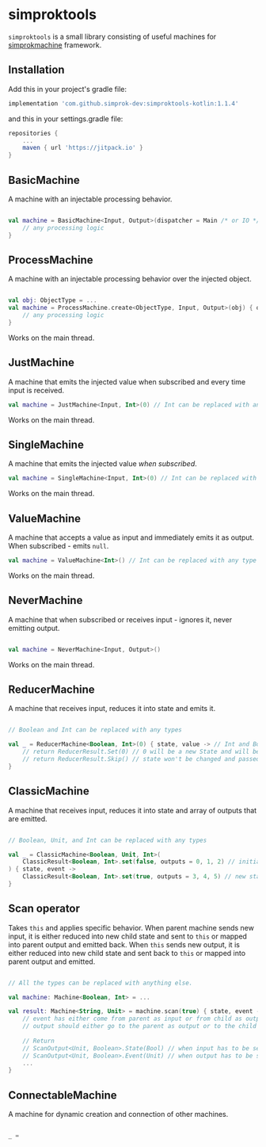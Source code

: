# simproktools

```simproktools``` is a small library consisting of useful machines for [simprokmachine](https://github.com/simprok-dev/simprokmachine-kotlin) framework. 

## Installation

Add this in your project's gradle file:

```groovy
implementation 'com.github.simprok-dev:simproktools-kotlin:1.1.4'
```

and this in your settings.gradle file:

```groovy
repositories {
    ...
    maven { url 'https://jitpack.io' }
}
```

## BasicMachine

A machine with an injectable processing behavior.

```Kotlin

val machine = BasicMachine<Input, Output>(dispatcher = Main /* or IO */) { input, callback ->
    // any processing logic
}
```

## ProcessMachine

A machine with an injectable processing behavior over the injected object.

```Kotlin

val obj: ObjectType = ...
val machine = ProcessMachine.create<ObjectType, Input, Output>(obj) { obj, input, callback ->
    // any processing logic
}
```

Works on the main thread.

## JustMachine

A machine that emits the injected value when subscribed and every time input is received.

```Kotlin
val machine = JustMachine<Input, Int>(0) // Int can be replaced with any type
```

Works on the main thread.


## SingleMachine

A machine that emits the injected value *when subscribed*.

```Kotlin
val machine = SingleMachine<Input, Int>(0) // Int can be replaced with any type
```

Works on the main thread.

## ValueMachine

A machine that accepts a value as input and immediately emits it as output.
When subscribed - emits `null`.

```Kotlin
val machine = ValueMachine<Int>() // Int can be replaced with any type
```

Works on the main thread.

## NeverMachine

A machine that when subscribed or receives input - ignores it, never emitting output.

```Kotlin

val machine = NeverMachine<Input, Output>() 
```

Works on the main thread.

## ReducerMachine

A machine that receives input, reduces it into state and emits it.

```Kotlin

// Boolean and Int can be replaced with any types

val _ = ReducerMachine<Boolean, Int>(0) { state, value -> // Int and Boolean
    // return ReducerResult.Set(0) // 0 will be a new State and will be passed as output 
    // return ReducerResult.Skip() // state won't be changed and passed as output
}
```


## ClassicMachine

A machine that receives input, reduces it into state and array of outputs that are emitted.

```Kotlin

// Boolean, Unit, and Int can be replaced with any types

val _ = ClassicMachine<Boolean, Unit, Int>(
    ClassicResult<Boolean, Int>.set(false, outputs = 0, 1, 2) // initial state and initial outputs that are emitted when machine is subscribed to
) { state, event -> 
    ClassicResult<Boolean, Int>.set(true, outputs = 3, 4, 5) // new state `true` and outputs `3, 4, 5` 
}

```

## Scan operator

Takes `this` and applies specific behavior.
When parent machine sends new input, it is either reduced into new child state and sent to `this` or mapped into parent output and emitted back.
When `this` sends new output, it is either reduced into new child state and sent back to `this` or mapped into parent output and emitted.

```Kotlin

// All the types can be replaced with anything else.

val machine: Machine<Boolean, Int> = ...

val result: Machine<String, Unit> = machine.scan(true) { state, event -> 
    // event has either come from parent as input or from child as output.
    // output should either go to the parent as output or to the child as new input and state.
    
    // Return
    // ScanOutput<Unit, Boolean>.State(Bool) // when input has to be sent to the child machine AND state has to be changed.
    // ScanOutput<Unit, Boolean>.Event(Unit) // when output has to be sent to the parent machine.
    ...
}
```

## ConnectableMachine

A machine for dynamic creation and connection of other machines.


```Kotlin

_ =
```
